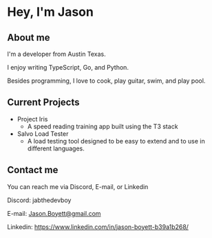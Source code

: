 # Hey, I'm Jason

## About me
I'm a developer from Austin Texas.

I enjoy writing TypeScript, Go, and Python.

Besides programming, I love to cook, play guitar, swim, and play pool.

## Current Projects
- Project Iris
  - A speed reading training app built using the T3 stack
- Salvo Load Tester
  - A load testing tool designed to be easy to extend and to use in different languages.
 
## Contact me
You can reach me via Discord, E-mail, or Linkedin

Discord: jabthedevboy

E-mail: Jason.Boyett@gmail.com

Linkedin: https://www.linkedin.com/in/jason-boyett-b39a1b268/

<!--
**JasonBoyett/JasonBoyett** is a ✨ _special_ ✨ repository because its `README.md` (this file) appears on your GitHub profile.

Here are some ideas to get you started:

- 🔭 I’m currently working on ...
- 🌱 I’m currently learning ...
- 👯 I’m looking to collaborate on ...
- 🤔 I’m looking for help with ...
- 💬 Ask me about ...
- 📫 How to reach me: ...
- 😄 Pronouns: ...
- ⚡ Fun fact: ...
-->

